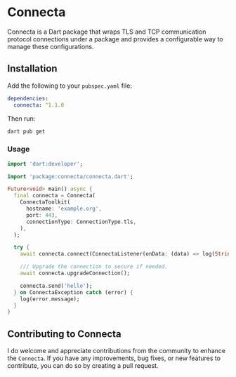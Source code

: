 # Connecta

Connecta is a Dart package that wraps TLS and TCP communication protocol connections under a package and provides a configurable way to manage these configurations.

## Installation

Add the following to your `pubspec.yaml` file:

```yaml
dependencies:
  connecta: ^1.1.0
```

Then run:

```bash
dart pub get
```

### Usage

```dart
import 'dart:developer';

import 'package:connecta/connecta.dart';

Future<void> main() async {
  final connecta = Connecta(
    ConnectaToolkit(
      hostname: 'example.org',
      port: 443,
      connectionType: ConnectionType.tls,
    ),
  );

  try {
    await connecta.connect(ConnectaListener(onData: (data) => log(String.fromCharCodes(data))));

    /// Upgrade the connection to secure if needed.
    await connecta.upgradeConnection();

    connecta.send('hello');
  } on ConnectaException catch (error) {
    log(error.message);
  }
}
```

## Contributing to Connecta

I do welcome and appreciate contributions from the community to enhance the `Connecta`. If you have any improvements, bug fixes, or new features to contribute, you can do so by creating a pull request.
